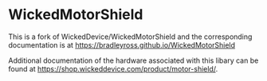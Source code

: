 WickedMotorShield
=================
This is a fork of WickedDevice/WickedMotorShield and the corresponding documentation is at https://bradleyross.github.io/WickedMotorShield

Additional documentation of the hardware associated with this libary can be found at https://shop.wickeddevice.com/product/motor-shield/. 
